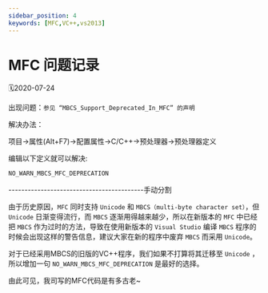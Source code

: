 ```yaml
---
sidebar_position: 4
keywords: [MFC,VC++,vs2013]
---
```

# MFC 问题记录
🗓2020-07-24  

出现问题：`参见 “MBCS_Support_Deprecated_In_MFC” 的声明`

解决办法：

项目->属性(Alt+F7)->配置属性->C/C++->预处理器->预处理器定义

编辑以下定义就可以解决:
```sh
NO_WARN_MBCS_MFC_DEPRECATION  
```

------------------------------------------手动分割  

由于历史原因，`MFC` 同时支持 `Unicode` 和 `MBCS（multi-byte character set）`，但 `Unicode` 日渐变得流行，而 `MBCS` 逐渐用得越来越少，所以在新版本的 `MFC` 中已经把 `MBCS` 作为过时的方法，导致在使用新版本的 `Visual Studio` 编译 `MBCS` 程序的时候会出现这样的警告信息，建议大家在新的程序中废弃 `MBCS` 而采用 `Unicode`。

对于已经采用MBCS的旧版的VC++程序，我们如果不打算将其迁移至 `Unicode` ，所以增加一句 `NO_WARN_MBCS_MFC_DEPRECATION` 是最好的选择。

由此可见，我司写的MFC代码是有多古老~